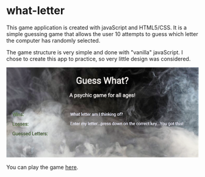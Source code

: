 # what-letter

This game application is created with javaScript and HTML5/CSS. It is a simple guessing game that allows the user 10 attempts to guess which letter the computer has randomly selected.  

The game structure is very simple and done with "vanilla" javaScript.  I chose to create this app to practice, so very little design was considered. 

![picture alt](./images/home.png)

You can play the game [here](https://jdublu416.github.io/what-letter/).
